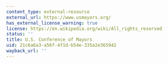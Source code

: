 ```yaml
---
content_type: external-resource
external_url: https://www.usmayors.org/
has_external_license_warning: true
license: https://en.wikipedia.org/wiki/All_rights_reserved
status: ''
title: U.S. Conference of Mayors
uid: 21c6a6a3-a56f-4f1d-b54e-335a2e365942
wayback_url: ''
---
```

